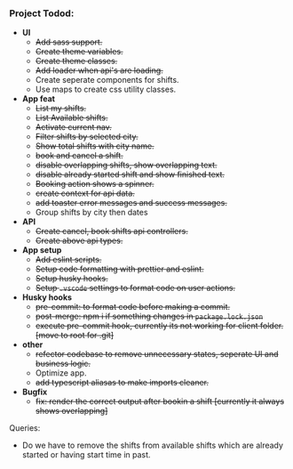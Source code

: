 ### Project Todod:
- **UI**
    - ~~Add sass support.~~
    - ~~Create theme variables.~~
    - ~~Create theme classes.~~
    - ~~Add loader when api's are loading.~~
    - Create seperate components for shifts.
    - Use maps to create css utility classes.
- **App feat**
    - ~~List my shifts.~~
    - ~~List Available shifts.~~
    - ~~Activate current nav.~~
    - ~~Filter shifts by selected city.~~
    - ~~Show total shifts with city name.~~
    - ~~book and cancel a shift.~~
    - ~~disable overlapping shifts, show overlapping text.~~
    - ~~disable already started shift and show finished text.~~
    - ~~Booking action shows a spinner.~~
    - ~~create context for api data.~~
    - ~~add toaster error messages and success messages.~~
    - Group shifts by city then dates
- **API**
    - ~~Create cancel, book shifts api controllers.~~
    - ~~Create above api types.~~
- **App setup**
    - ~~Add eslint scripts.~~
    - ~~Setup code formatting with prettier and eslint.~~
    - ~~Setup husky hooks.~~
    - ~~Setup `.vscode` settings to format code on user actions.~~
- **Husky hooks**
    - ~~pre-commit: to format code before making a commit.~~
    - ~~post-merge: npm i if something changes in `package.lock.json`~~ 
    - ~~execute pre-commit hook, currently its not working for client folder. [move to root for .git]~~
- **other**
    - ~~refector codebase to remove unnecessary states, seperate UI and business logic.~~
    - Optimize app.
    - ~~add typescript aliasas to make imports cleaner.~~
- **Bugfix**
    - ~~fix: render the correct output after bookin a shift [currently it always shows overlapping]~~


Queries: 
- Do we have to remove the shifts from available shifts which are already started or having start time in past.


